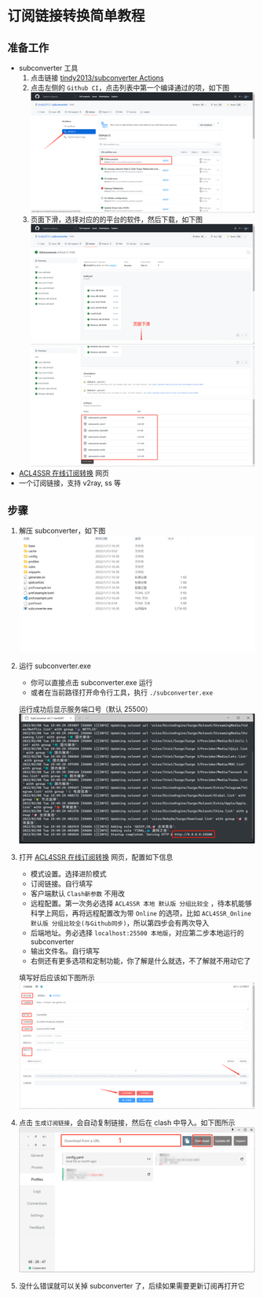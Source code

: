 # 订阅链接转换简单教程

## 准备工作

- subconverter 工具
  1. 点击链接 [tindy2013/subconverter Actions](https://github.com/tindy2013/subconverter/actions/workflows/build.yml)
  2. 点击左侧的 `Github CI`，点击列表中第一个编译通过的项，如下图
     ![actions-build](./resources/actions-build.png)
  3. 页面下滑，选择对应的的平台的软件，然后下载，如下图
     ![github-ci-01](./resources/github-ci-01.png)
     ![github-ci-02](./resources/github-ci-02.png)
- [ACL4SSR 在线订阅转换](https://acl4ssr-sub.github.io/) 网页
- 一个订阅链接，支持 v2ray, ss 等

## 步骤

1. 解压 subconverter，如下图
   ![subconvert](./resources/subconvert.png)
2. 运行 subconverter.exe

   - 你可以直接点击 subconverter.exe 运行
   - 或者在当前路径打开命令行工具，执行 `./subconverter.exe`

   运行成功后显示服务端口号（默认 25500）
   ![subconvert-01](./resources/subconvert-01.png)

3. 打开 [ACL4SSR 在线订阅转换](https://acl4ssr-sub.github.io/) 网页，配置如下信息

   - 模式设置。选择进阶模式
   - 订阅链接。自行填写
   - 客户端默认 `Clash新参数` 不用改
   - 远程配置。第一次务必选择 `ACL4SSR 本地 默认版 分组比较全` ，待本机能够科学上网后，再将远程配置改为带 `Online` 的选项，比如 `ACL4SSR_Online 默认版 分组比较全(与Github同步)`，所以第四步会有两次导入
   - 后端地址。务必选择 `localhost:25500 本地版`，对应第二步本地运行的 subconverter
   - 输出文件名。自行填写
   - 右侧还有更多选项和定制功能，你了解是什么就选，不了解就不用动它了

   填写好后应该如下图所示
   ![config](./resources/config.png)

4. 点击 `生成订阅链接`，会自动复制链接，然后在 clash 中导入。如下图所示
   ![clash-import](./resources/clash-import.png)

5. 没什么错误就可以关掉 subconverter 了，后续如果需要更新订阅再打开它
